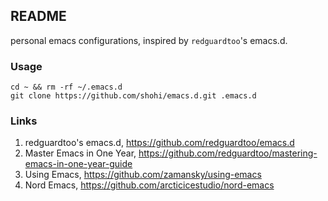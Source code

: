 ## README
personal emacs configurations, inspired by `redguardtoo`'s emacs.d.

### Usage

```terminal
cd ~ && rm -rf ~/.emacs.d
git clone https://github.com/shohi/emacs.d.git .emacs.d
```

### Links

1. redguardtoo's emacs.d, <https://github.com/redguardtoo/emacs.d>
2. Master Emacs in One Year, <https://github.com/redguardtoo/mastering-emacs-in-one-year-guide>
2. Using Emacs, <https://github.com/zamansky/using-emacs>
3. Nord Emacs, <https://github.com/arcticicestudio/nord-emacs>
